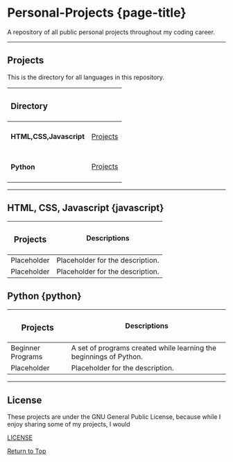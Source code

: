 # Personal-Projects {page-title}

A repository of all public personal projects throughout my coding career.

***

## Projects

This is the directory for all languages in this repository.

|<h3>Directory</h3>||
|:---|---:|
|<h4>HTML,CSS,Javascript</h4>|[Projects](#javascript)|
|<h4>Python</h4>|[Projects](#python)|

***

## HTML, CSS, Javascript {javascript}

|<h3>Projects</h3>|Descriptions|
|---|---|
|Placeholder|Placeholder for the description.|
|Placeholder|Placeholder for the description.|

## Python {python}

|<h3>Projects</h3>|Descriptions|
|---|---|
|Beginner Programs|A set of programs created while learning the beginnings of Python.|
|Placeholder|Placeholder for the description.|

***

## License

These projects are under the GNU General Public License, because while I enjoy sharing some of my projects, I would

[LICENSE](LICENSE)

[Return to Top](#page-title)
